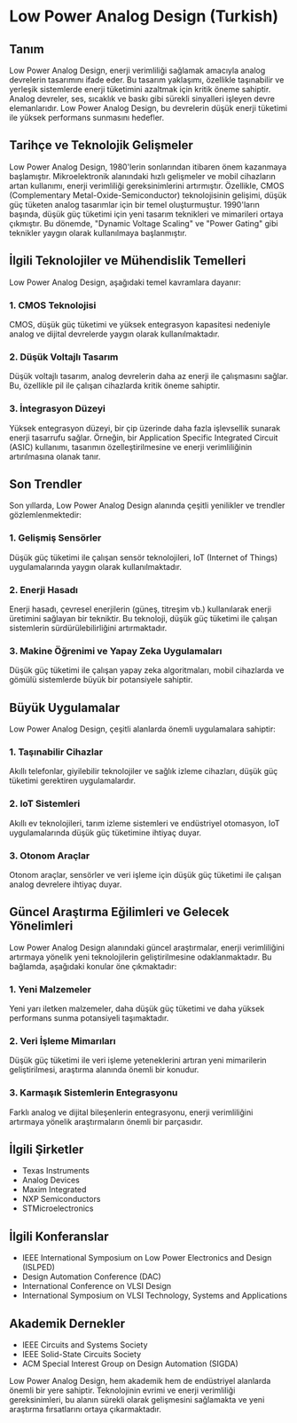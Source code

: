 # Low Power Analog Design (Turkish)

## Tanım
Low Power Analog Design, enerji verimliliği sağlamak amacıyla analog devrelerin tasarımını ifade eder. Bu tasarım yaklaşımı, özellikle taşınabilir ve yerleşik sistemlerde enerji tüketimini azaltmak için kritik öneme sahiptir. Analog devreler, ses, sıcaklık ve baskı gibi sürekli sinyalleri işleyen devre elemanlarıdır. Low Power Analog Design, bu devrelerin düşük enerji tüketimi ile yüksek performans sunmasını hedefler.

## Tarihçe ve Teknolojik Gelişmeler
Low Power Analog Design, 1980'lerin sonlarından itibaren önem kazanmaya başlamıştır. Mikroelektronik alanındaki hızlı gelişmeler ve mobil cihazların artan kullanımı, enerji verimliliği gereksinimlerini artırmıştır. Özellikle, CMOS (Complementary Metal-Oxide-Semiconductor) teknolojisinin gelişimi, düşük güç tüketen analog tasarımlar için bir temel oluşturmuştur. 1990'ların başında, düşük güç tüketimi için yeni tasarım teknikleri ve mimarileri ortaya çıkmıştır. Bu dönemde, "Dynamic Voltage Scaling" ve "Power Gating" gibi teknikler yaygın olarak kullanılmaya başlanmıştır.

## İlgili Teknolojiler ve Mühendislik Temelleri
Low Power Analog Design, aşağıdaki temel kavramlara dayanır:

### 1. **CMOS Teknolojisi**
CMOS, düşük güç tüketimi ve yüksek entegrasyon kapasitesi nedeniyle analog ve dijital devrelerde yaygın olarak kullanılmaktadır.

### 2. **Düşük Voltajlı Tasarım**
Düşük voltajlı tasarım, analog devrelerin daha az enerji ile çalışmasını sağlar. Bu, özellikle pil ile çalışan cihazlarda kritik öneme sahiptir.

### 3. **İntegrasyon Düzeyi**
Yüksek entegrasyon düzeyi, bir çip üzerinde daha fazla işlevsellik sunarak enerji tasarrufu sağlar. Örneğin, bir Application Specific Integrated Circuit (ASIC) kullanımı, tasarımın özelleştirilmesine ve enerji verimliliğinin artırılmasına olanak tanır.

## Son Trendler
Son yıllarda, Low Power Analog Design alanında çeşitli yenilikler ve trendler gözlemlenmektedir:

### 1. **Gelişmiş Sensörler**
Düşük güç tüketimi ile çalışan sensör teknolojileri, IoT (Internet of Things) uygulamalarında yaygın olarak kullanılmaktadır.

### 2. **Enerji Hasadı**
Enerji hasadı, çevresel enerjilerin (güneş, titreşim vb.) kullanılarak enerji üretimini sağlayan bir tekniktir. Bu teknoloji, düşük güç tüketimi ile çalışan sistemlerin sürdürülebilirliğini artırmaktadır.

### 3. **Makine Öğrenimi ve Yapay Zeka Uygulamaları**
Düşük güç tüketimi ile çalışan yapay zeka algoritmaları, mobil cihazlarda ve gömülü sistemlerde büyük bir potansiyele sahiptir.

## Büyük Uygulamalar
Low Power Analog Design, çeşitli alanlarda önemli uygulamalara sahiptir:

### 1. **Taşınabilir Cihazlar**
Akıllı telefonlar, giyilebilir teknolojiler ve sağlık izleme cihazları, düşük güç tüketimi gerektiren uygulamalardır.

### 2. **IoT Sistemleri**
Akıllı ev teknolojileri, tarım izleme sistemleri ve endüstriyel otomasyon, IoT uygulamalarında düşük güç tüketimine ihtiyaç duyar.

### 3. **Otonom Araçlar**
Otonom araçlar, sensörler ve veri işleme için düşük güç tüketimi ile çalışan analog devrelere ihtiyaç duyar.

## Güncel Araştırma Eğilimleri ve Gelecek Yönelimleri
Low Power Analog Design alanındaki güncel araştırmalar, enerji verimliliğini artırmaya yönelik yeni teknolojilerin geliştirilmesine odaklanmaktadır. Bu bağlamda, aşağıdaki konular öne çıkmaktadır:

### 1. **Yeni Malzemeler**
Yeni yarı iletken malzemeler, daha düşük güç tüketimi ve daha yüksek performans sunma potansiyeli taşımaktadır.

### 2. **Veri İşleme Mimarıları**
Düşük güç tüketimi ile veri işleme yeteneklerini artıran yeni mimarilerin geliştirilmesi, araştırma alanında önemli bir konudur.

### 3. **Karmaşık Sistemlerin Entegrasyonu**
Farklı analog ve dijital bileşenlerin entegrasyonu, enerji verimliliğini artırmaya yönelik araştırmaların önemli bir parçasıdır.

## İlgili Şirketler
- Texas Instruments
- Analog Devices
- Maxim Integrated
- NXP Semiconductors
- STMicroelectronics

## İlgili Konferanslar
- IEEE International Symposium on Low Power Electronics and Design (ISLPED)
- Design Automation Conference (DAC)
- International Conference on VLSI Design
- International Symposium on VLSI Technology, Systems and Applications

## Akademik Dernekler
- IEEE Circuits and Systems Society
- IEEE Solid-State Circuits Society
- ACM Special Interest Group on Design Automation (SIGDA)

Low Power Analog Design, hem akademik hem de endüstriyel alanlarda önemli bir yere sahiptir. Teknolojinin evrimi ve enerji verimliliği gereksinimleri, bu alanın sürekli olarak gelişmesini sağlamakta ve yeni araştırma fırsatlarını ortaya çıkarmaktadır.